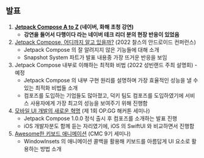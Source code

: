 ## 발표

1. **[Jetpack Compose A to Z](https://jisungbin.medium.com/%EB%84%A4%EC%9D%B4%EB%B2%84-%ED%99%94%ED%95%B4-%EA%B8%B0%EC%97%85-%EA%B0%95%EC%97%B0-%ED%9B%84%EA%B8%B0-4f6474918f62) (네이버, 화해 초청 강연)**
    - **강연을 들어서 다행이다 라는 네이버 테크 리더 분의 현장 반응이 있었음**
2. [Jetpack Compose, 어디까지 알고 있을까?](https://sungbin.land/jetpack-compose-%E1%84%8B%E1%85%A5%E1%84%83%E1%85%B5%E1%84%81%E1%85%A1%E1%84%8C%E1%85%B5-%E1%84%8B%E1%85%A1%E1%86%AF%E1%84%80%E1%85%A9-%E1%84%8B%E1%85%B5%E1%86%BB%E1%84%8B%E1%85%B3%E1%86%AF%E1%84%81%E1%85%A1-%EB%AF%B8%EA%B3%B5%EA%B0%9C-%EC%8A%AC%EB%9D%BC%EC%9D%B4%EB%93%9C-%EC%B6%94%EA%B0%80-%EB%B0%8F-%EC%95%BD%EA%B0%84%EC%9D%98-%ED%9B%84%EA%B8%B0-ff35cd43e4c3) (2022 찰스의 안드로이드 컨퍼런스)
    - Jetpack Compose 의 잘 알려지지 않은 기능들에 대해 소개
    - Snapshot System 파트가 발표 내용중 가장 뜨거운 반응을 보임
3. Jetpack Compose 내부로 이해하는 최적화 비법 (2022 성빈랜드 주최 설명회) - 예정
    - Jetpack Compose 의 내부 구현 원리를 설명하며 가장 효율적인 성능을 낼 수 있는 최적화 비법들 소개
    - 컴포즈를 도입하는 기업들도 많아졌고, 덕키 팀도 컴포즈를 도입하였기에 서비스 사용자에게 가장 최고의 성능을 보여주기 위해 진행함
4. [모바일 UI 개발의 새로운 혁명](https://sungbin.land/%EB%AA%A8%EB%B0%94%EC%9D%BC-ui-%EA%B0%9C%EB%B0%9C%EC%9D%98-%EC%83%88%EB%A1%9C%EC%9A%B4-%ED%98%81%EB%AA%85-739c76a501b1) (제 1회 OP.GG 해커톤 세미나)
    - Jetpack Compose 1.0.0 정식 출시 후 컴포즈를 소개하는 발표 진행
    - iOS 개발자분도 함께 듣는 자리였기에, iOS 의 SwiftUI 와 비교하면서 진행함
5. [Awesome한 키보드 애니메이션](https://sungbin.land/%EC%95%88%EB%93%9C%EB%A1%9C%EC%9D%B4%EB%93%9C-windowinsets%EB%A1%9C-%ED%82%A4%EB%B3%B4%EB%93%9C-%EC%95%A0%EB%8B%88%EB%A9%94%EC%9D%B4%EC%85%98-%EA%B5%AC%ED%98%84%ED%95%98%EA%B8%B0-1-b6452ed44bc8) (CMC 9기 세미나)
    - WindowInsets 의 애니메이션 콜백을 활용해 키보드를 아름답게 UI 요소로 활용하는 방법 소개
